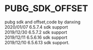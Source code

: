 # PUBG_SDK_OFFSET
pubg sdk and offset,code by danxing<br>
2020/01/07 6.5.7.4 sdk support <br>
2019/12/30 6.5.7.2 sdk support <br>
2019/12/11 6.5.6.16 sdk support <br>
2019/12/10 6.5.6.13 sdk support. 
